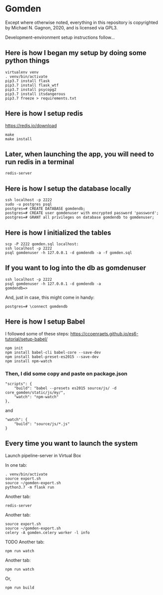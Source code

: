 # Gomden

Except where otherwise noted, everything in this repository is copyrighted by
Michael N. Gagnon, 2020, and is licensed via GPL3.

Development-environment setup instructions follow...

## Here is how I began my setup by doing some python things

    virtualenv venv
    . venv/bin/activate
    pip3.7 install flask
    pip3.7 install flask_wtf
    pip3.7 install psycopg2
    pip3.7 install itsdangerous
    pip3.7 freeze > requirements.txt

## Here is how I setup redis

https://redis.io/download

    make
    make install

## Later, when launching the app, you will need to run redis in a terminal

    redis-server

## Here is how I setup the database locally

    ssh localhost -p 2222
    sudo -u postgres psql
    postgres=# CREATE DATABASE gomdendb;
    postgres=# CREATE user gomdenuser with encrypted password 'password';
    postgres=# GRANT all privileges on database gomdendb to gomdenuser;

## Here is how I initialized the tables

    scp -P 2222 gomden.sql localhost:
    ssh localhost -p 2222
    psql gomdenuser -h 127.0.0.1 -d gomdendb -a -f gomden.sql

## If you want to log into the db as gomdenuser

    ssh localhost -p 2222
    psql gomdenuser -h 127.0.0.1 -d gomdendb -a
    gomdendb=>

And, just in case, this might come in handy:

    postgres=# \connect gomdendb


## Here is how I setup Babel

I followed some of these steps: https://ccoenraets.github.io/es6-tutorial/setup-babel/

    npm init
    npm install babel-cli babel-core --save-dev
    npm install babel-preset-es2015 --save-dev
    npm install npm-watch

### Then, I did some copy and paste on package.json

    "scripts": {
        "build": "babel --presets es2015 source/js/ -d core_gomden/static/js/my/",
        "watch": "npm-watch"
    },

and

    "watch": {
        "build": "source/js/*.js"
    }

## Every time you want to launch the system

Launch pipeline-server in Virtual Box
    
In one tab:

    . venv/bin/activate
    source export.sh
    source ~/gomden-export.sh
    python3.7 -m flask run

Another tab:

    redis-server

Another tab:

    source export.sh
    source ~/gomden-export.sh
    celery -A gomden.celery worker -l info

TODO Another tab:
    
    npm run watch

Another tab:
    
    npm run watch

Or,
    
    npm run build
